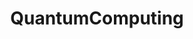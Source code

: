 ---
title: QuantumComputing
crosslinks:
- QuantumInformation
- FrontPage
- xkcd
- cscareerquestions
- AskReddit
---